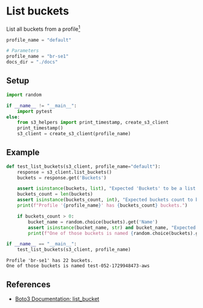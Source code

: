 # List buckets
List all buckets from a profile[<sup>1</sup>](./glossary#profile)


```python
profile_name = "default"
```


```python
# Parameters
profile_name = "br-se1"
docs_dir = "./docs"

```

## Setup


```python
import random

if __name__ != "__main__":
    import pytest
else:
    from s3_helpers import print_timestamp, create_s3_client
    print_timestamp()
    s3_client = create_s3_client(profile_name)
```

## Example


```python
def test_list_buckets(s3_client, profile_name="default"):
    response = s3_client.list_buckets()
    buckets = response.get('Buckets')

    assert isinstance(buckets, list), "Expected 'Buckets' to be a list."
    buckets_count = len(buckets)
    assert isinstance(buckets_count, int), "Expected buckets count to be an integer."
    print(f"Profile '{profile_name}' has {buckets_count} buckets.")

    if buckets_count > 0:
        bucket_name = random.choice(buckets).get('Name')
        assert isinstance(bucket_name, str) and bucket_name, "Expected bucket name to be a non-empty string."
        print(f"One of those buckets is named {random.choice(buckets).get('Name')}")

if __name__ == "__main__":
    test_list_buckets(s3_client, profile_name)
```

    Profile 'br-se1' has 22 buckets.
    One of those buckets is named test-052-1729948473-aws


## References

- [Boto3 Documentation: list_bucket](https://boto3.amazonaws.com/v1/documentation/api/latest/reference/services/s3/client/list_buckets.html)
